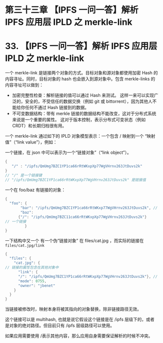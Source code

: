 # 第三十三章 【IPFS 一问一答】解析 IPFS 应用层 IPLD 之 merkle-link

# 33\. 【IPFS 一问一答】解析 IPFS 应用层 IPLD 之 merkle-link

一个 merkle-link 是链接两个对象的方式。目标对象和源对象都使用加密 Hash 的内容寻址。同时，目标对象的 hash 也会嵌入到源对象中。包含 merkle-links 的内容寻址可以做到：

*   加密完整性检查：解析链接的值可以通过 Hash 来测试。 这样一来可以实现广泛的，安全的，不受信任的数据交换（例如 git 或 bittorrent），因为其他人不能给你任何不通过 Hash 链接到的数据。
*   不可变数据结构：带有 merkle 链接的数据结构不能改变，这对于分布式系统来说是一个重要的属性。 这对于版本控制，表示分布式可变状态（例如 CRDT）和长期归档很有用。

一个 merkle-link 通过如下的 IPLD 对象模型表示：一个包含 / 映射到一个 “映射值”（“link value”），例如：

一个链接，在 json 中可以表示为一个“链接对象”（“link object”）。

```go
{ 
   "/" : "/ipfs/QmUmg7BZC1YP1ca66rRtWKxpXp77WgVHrnv263JtDuvs2k"
}
// "/" 是一个链接键
// "/ipfs/QmUmg7BZC1YP1ca66rRtWKxpXp77WgVHrnv263JtDuvs2k" 是链接值
```

一个在 foo/baz 有链接的对象：

```go
{
  "foo": {
       "bar": "/ipfs/QmUmg7BZC1YP1ca66rRtWKxp77WgVHrnv263JtDuvs2k", // 不是一个链接
       "baz":
      {"/": "/ipfs/QmUmg7BZC11ca66rRtWKxpXp77WgVHrnv263JtDuvs2k"} 
// 一个链接
         }
} 
```

一下结构中又一个 有一个伪”链接对象” 在 files/cat.jpg ，而实际的链接在 `files/cat.jpg/link`

```go
{
  "files": {
    "cat.jpg": { 
// 链接的属性包含在其他对象中
      "link": {
      "/": "/ipfs/QmUmg7BZC1YP1ca66rRtWKxpXp77WgVHrnv263JtDuvs2k"}, // 链接
      "mode": 0755,
      "owner": "jbenet"
    }
  }
}
```

当链接被修改时，映射本身将被其指向的对象替换，除非链接路径无效。

这个链接可以是 multihash, 也就是说它假设这个链接是在 /ipfs 层级下的，或者是对象的绝对路径。但目前只有 /ipfs 层级路径可以使用。

如果应用需要使用 /表示其他内容，那么应用自身需要保证解析的时候不冲突。